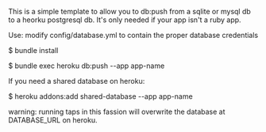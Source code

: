 This is a simple template to allow you to db:push from a sqlite or mysql db to a heorku postgresql db. It's only needed if your app isn't a ruby app.

Use:
modify config/database.yml to contain the proper database credentials

$ bundle install

$ bundle exec heroku db:push --app app-name

If you need a shared database on heroku:

$ heroku addons:add shared-database --app app-name

warning: running taps in this fassion will overwrite the database at DATABASE_URL on heroku.


